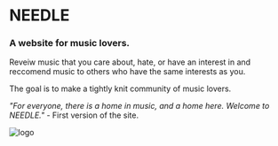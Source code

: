 # NEEDLE
<h3>A website for music lovers.</h3>
Reveiw music that you care about, hate, or have an interest in and reccomend music to others who have the same interests as you. 

The goal is to make a tightly knit community of music lovers.


<i>"For everyone, there is a home in music, and a home here. Welcome to NEEDLE."</i> - First version of the site.

![logo](https://cloud.githubusercontent.com/assets/26339469/23820758/998f5568-0684-11e7-9dc7-8f076046e5c2.jpg)
